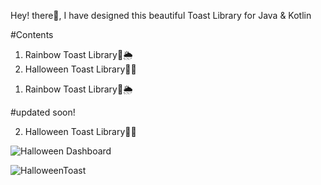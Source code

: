 Hey! there👋, I have designed this beautiful Toast Library for Java & Kotlin



#Contents

1) Rainbow Toast Library🌈🌦
2) Halloween Toast Library🎃🦇


1. Rainbow Toast Library🌈🌦

#updated soon!

2. Halloween Toast Library🎃🦇

![Halloween Dashboard](https://user-images.githubusercontent.com/30797411/173576710-b8f6a03a-69fc-41ca-a663-b59440d735d9.svg)


![HalloweenToast](https://user-images.githubusercontent.com/30797411/173581557-f5e60989-a147-4951-b130-61a679a00c80.gif)
